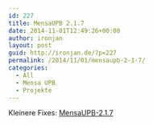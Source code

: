 ```yaml
---
id: 227
title: MensaUPB 2.1.7
date: 2014-11-01T12:49:26+00:00
author: ironjan
layout: post
guid: http://ironjan.de/?p=227
permalink: /2014/11/01/mensaupb-2-1-7/
categories:
  - All
  - Mensa UPB
  - Projekte
---
```

Kleinere Fixes: [MensaUPB-2.1.7](http://ironjan.de/wp-content/uploads/2014/11/MensaUPB-2.1.7.apk)